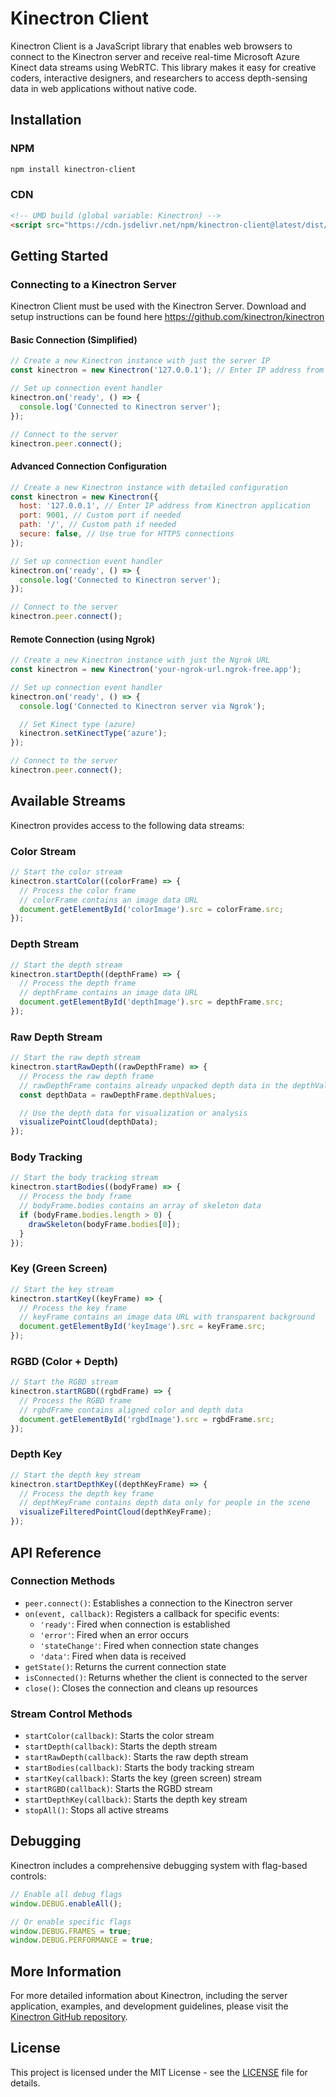 # Kinectron Client

Kinectron Client is a JavaScript library that enables web browsers to connect to the Kinectron server and receive real-time Microsoft Azure Kinect data streams using WebRTC. This library makes it easy for creative coders, interactive designers, and researchers to access depth-sensing data in web applications without native code.

## Installation

### NPM

```bash
npm install kinectron-client
```

### CDN

```html
<!-- UMD build (global variable: Kinectron) -->
<script src="https://cdn.jsdelivr.net/npm/kinectron-client@latest/dist/kinectron.umd.js"></script>
```

## Getting Started

### Connecting to a Kinectron Server

Kinectron Client must be used with the Kinectron Server. Download and setup instructions can be found here https://github.com/kinectron/kinectron

#### Basic Connection (Simplified)

```javascript
// Create a new Kinectron instance with just the server IP
const kinectron = new Kinectron('127.0.0.1'); // Enter IP address from Kinectron application

// Set up connection event handler
kinectron.on('ready', () => {
  console.log('Connected to Kinectron server');
});

// Connect to the server
kinectron.peer.connect();
```

#### Advanced Connection Configuration

```javascript
// Create a new Kinectron instance with detailed configuration
const kinectron = new Kinectron({
  host: '127.0.0.1', // Enter IP address from Kinectron application
  port: 9001, // Custom port if needed
  path: '/', // Custom path if needed
  secure: false, // Use true for HTTPS connections
});

// Set up connection event handler
kinectron.on('ready', () => {
  console.log('Connected to Kinectron server');
});

// Connect to the server
kinectron.peer.connect();
```

#### Remote Connection (using Ngrok)

```javascript
// Create a new Kinectron instance with just the Ngrok URL
const kinectron = new Kinectron('your-ngrok-url.ngrok-free.app');

// Set up connection event handler
kinectron.on('ready', () => {
  console.log('Connected to Kinectron server via Ngrok');

  // Set Kinect type (azure)
  kinectron.setKinectType('azure');
});

// Connect to the server
kinectron.peer.connect();
```

## Available Streams

Kinectron provides access to the following data streams:

### Color Stream

```javascript
// Start the color stream
kinectron.startColor((colorFrame) => {
  // Process the color frame
  // colorFrame contains an image data URL
  document.getElementById('colorImage').src = colorFrame.src;
});
```

### Depth Stream

```javascript
// Start the depth stream
kinectron.startDepth((depthFrame) => {
  // Process the depth frame
  // depthFrame contains an image data URL
  document.getElementById('depthImage').src = depthFrame.src;
});
```

### Raw Depth Stream

```javascript
// Start the raw depth stream
kinectron.startRawDepth((rawDepthFrame) => {
  // Process the raw depth frame
  // rawDepthFrame contains already unpacked depth data in the depthValues property
  const depthData = rawDepthFrame.depthValues;

  // Use the depth data for visualization or analysis
  visualizePointCloud(depthData);
});
```

### Body Tracking

```javascript
// Start the body tracking stream
kinectron.startBodies((bodyFrame) => {
  // Process the body frame
  // bodyFrame.bodies contains an array of skeleton data
  if (bodyFrame.bodies.length > 0) {
    drawSkeleton(bodyFrame.bodies[0]);
  }
});
```

### Key (Green Screen)

```javascript
// Start the key stream
kinectron.startKey((keyFrame) => {
  // Process the key frame
  // keyFrame contains an image data URL with transparent background
  document.getElementById('keyImage').src = keyFrame.src;
});
```

### RGBD (Color + Depth)

```javascript
// Start the RGBD stream
kinectron.startRGBD((rgbdFrame) => {
  // Process the RGBD frame
  // rgbdFrame contains aligned color and depth data
  document.getElementById('rgbdImage').src = rgbdFrame.src;
});
```

### Depth Key

```javascript
// Start the depth key stream
kinectron.startDepthKey((depthKeyFrame) => {
  // Process the depth key frame
  // depthKeyFrame contains depth data only for people in the scene
  visualizeFilteredPointCloud(depthKeyFrame);
});
```

## API Reference

### Connection Methods

- `peer.connect()`: Establishes a connection to the Kinectron server
- `on(event, callback)`: Registers a callback for specific events:
  - `'ready'`: Fired when connection is established
  - `'error'`: Fired when an error occurs
  - `'stateChange'`: Fired when connection state changes
  - `'data'`: Fired when data is received
- `getState()`: Returns the current connection state
- `isConnected()`: Returns whether the client is connected to the server
- `close()`: Closes the connection and cleans up resources

### Stream Control Methods

- `startColor(callback)`: Starts the color stream
- `startDepth(callback)`: Starts the depth stream
- `startRawDepth(callback)`: Starts the raw depth stream
- `startBodies(callback)`: Starts the body tracking stream
- `startKey(callback)`: Starts the key (green screen) stream
- `startRGBD(callback)`: Starts the RGBD stream
- `startDepthKey(callback)`: Starts the depth key stream
- `stopAll()`: Stops all active streams

## Debugging

Kinectron includes a comprehensive debugging system with flag-based controls:

```javascript
// Enable all debug flags
window.DEBUG.enableAll();

// Or enable specific flags
window.DEBUG.FRAMES = true;
window.DEBUG.PERFORMANCE = true;
```

## More Information

For more detailed information about Kinectron, including the server application, examples, and development guidelines, please visit the [Kinectron GitHub repository](https://github.com/kinectron/kinectron).

## License

This project is licensed under the MIT License - see the [LICENSE](LICENSE) file for details.
